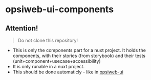 # opsiweb-ui-components

## Attention!
> Do not clone this repository!
* This is only the components part for a nuxt project. It holds the components, with their stories (from storybook) and their tests (unit+component+usecase+accessibility)
* It is only runable in a nuxt project.
* This should be done automaticly - like in [opsiweb-ui](https://gitlab.uib.gmbh/uib/opsiweb-ui)
